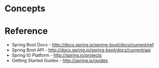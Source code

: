 # Concepts

# Reference
* Spring Boot Docs - http://docs.spring.io/spring-boot/docs/current/ref
* Spring Boot API - http://docs.spring.io/spring-boot/docs/current/api
* Spring IO Platform - http://spring.io/projects
* Getting Started Guides - http://spring.io/guides
